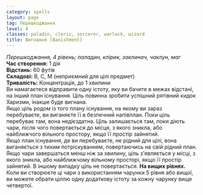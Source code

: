 ```yaml
---
category: spells
layout: page
tag: Перешкоджання
level: 4
classes: paladin, cleric, sorcerer, warlock, wizard
title: Вигнання [Banishment]
---
```


_Перешкоджання, 4 рівень; паладин, клірик, заклинач, чаклун, маг_   
**Час створення:** 1 дія   
**Відстань:** 60 футів   
**Складові:** В, С, М (неприємний для цілі предмет)   
**Тривалість:** Концентрація, до 1 хвилини   
Ви намагаєтеся відправити одну істоту, яку ви бачите в межах відстані, на інший план існування. Ціль повинна зробити успішний рятівний кидок Харизми, інакше буде вигнана.    
Якщо ціль родом із того плану існування, на якому ви зараз перебуваєте, ви виганяєте її в безпечний напівплан. Поки ціль перебуває там, вона недієздатна. Ціль залишається там, поки діють чари, після чого повертається до місця, з якого зникла, або найближчого вільного простору, якщо її простір зайнятий.    
Якщо план існування, де ви перебуваєте, не рідний для цілі, вона виганяється з тихим потріскуванням, повертаючись на свій рідний план. Якщо чари завершаться менш ніж за хвилину, ціль з'являється у місці, з якого зникла, або найближчому вільному просторі, якщо її простір зайнятий. В іншому випадку ціль не повертається. **На вищих рівнях.** Коли ви створюєте ці чари з використанням чарунки 5 рівня або вищої, ви можете обрати ціллю одну додаткову істоту за кожну чарунку вище четвертої. 
